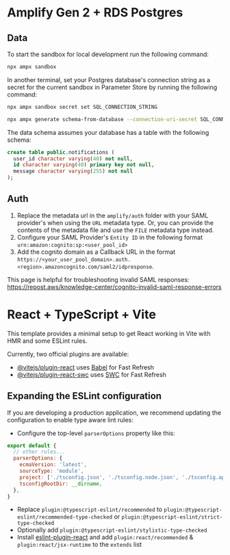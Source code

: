 # Amplify Gen 2 + RDS Postgres

## Data

To start the sandbox for local development run the following command:

```sh
npx ampx sandbox
```

In another terminal, set your Postgres database's connection string as a secret for the current sandbox in Parameter Store by running the following command:

```sh
npx ampx sandbox secret set SQL_CONNECTION_STRING
```

```sh
npx ampx generate schema-from-database --connection-uri-secret SQL_CONNECTION_STRING --out amplify/data/schema.sql.ts
```

The data schema assumes your database has a table with the following schema:

```sql
create table public.notifications (
  user_id character varying(40) not null,
  id character varying(40) primary key not null,
  message character varying(255) not null
);
```

## Auth

1. Replace the metadata url in the `amplify/auth` folder with your SAML provider's when using the `URL` metadata type. Or, you can provide the contents of the metadata file and use the `FILE` metadata type instead.
2. Configure your SAML Provider's `Entity ID` in the following format `urn:amazon:cognito:sp:<user_pool_id>`
3. Add the cognito domain as a Callback URL in the format `https://<your_user_pool_domain>.auth.<region>.amazoncognito.com/saml2/idpresponse`. 

This page is helpful for troubleshooting invalid SAML responses:
https://repost.aws/knowledge-center/cognito-invalid-saml-response-errors

# React + TypeScript + Vite

This template provides a minimal setup to get React working in Vite with HMR and some ESLint rules.

Currently, two official plugins are available:

- [@vitejs/plugin-react](https://github.com/vitejs/vite-plugin-react/blob/main/packages/plugin-react/README.md) uses [Babel](https://babeljs.io/) for Fast Refresh
- [@vitejs/plugin-react-swc](https://github.com/vitejs/vite-plugin-react-swc) uses [SWC](https://swc.rs/) for Fast Refresh

## Expanding the ESLint configuration

If you are developing a production application, we recommend updating the configuration to enable type aware lint rules:

- Configure the top-level `parserOptions` property like this:

```js
export default {
  // other rules...
  parserOptions: {
    ecmaVersion: 'latest',
    sourceType: 'module',
    project: ['./tsconfig.json', './tsconfig.node.json', './tsconfig.app.json'],
    tsconfigRootDir: __dirname,
  },
}
```

- Replace `plugin:@typescript-eslint/recommended` to `plugin:@typescript-eslint/recommended-type-checked` or `plugin:@typescript-eslint/strict-type-checked`
- Optionally add `plugin:@typescript-eslint/stylistic-type-checked`
- Install [eslint-plugin-react](https://github.com/jsx-eslint/eslint-plugin-react) and add `plugin:react/recommended` & `plugin:react/jsx-runtime` to the `extends` list
